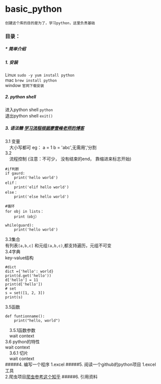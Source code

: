 # basic_python
````
创建这个库的目的是为了，学习python，这里负责基础
````
### 目录：

##### * 简单介绍
##### 1. 安装
Linux ```sudo -y yum install python```  
mac ```brew install python```  
window ```官网下载安装```
##### 2. python shell
进入python shell ```python```  
退出python shell ```exit()```  
##### 3. 语法糖  [学习流程根据廖雪峰老师的博客](https://www.liaoxuefeng.com/wiki/1016959663602400)
3.1 变量   
&emsp;大小写都可 eg： a = 1 b = 'abc',无需用‘,’分割  
3.2  
&emsp;流程控制 (注意：不可少， 没有结束的end， 靠缩进来标志开始)
````
#if判断
if gaurd:
    print('hello world')
elif：
    print('elif hello world')
else：
    print('else hello world')

#循环
for obj in lists：
    print（obj）

while(guard):
    print('hello world')
````
3.3集合  
有列表```[a,b,c]``` 和元组```(a,b,c)```,都支持遍历，元组不可变  
3.4字典   
 key-value结构
 ````
#dict
dict ={'hello': world} 
print(d.get('hello'))
d['hello'] = 11
print(d['hello'])
# set
s = set([1, 2, 3])
print(s)
````
3.5函数  
````
def funtionname():
    print("hello, world")
````  
&emsp;3.5.1函数参数  
&emsp;wait context   
3.6 python的特性  
wait context   
&emsp;3.6.1 切片  
&emsp;wait context   
#####4. 编写一个程序
1.excel
#####5. 阅读一个github的python项目
1.excel工具  
2.爬虫项目[爬虫参考这个知乎](https://zhuanlan.zhihu.com/p/21479334/)
#####6. 引用资料

